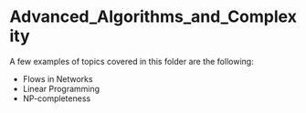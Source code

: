 # Advanced_Algorithms_and_Complexity

A few examples of topics covered in this folder are the following:

* Flows in Networks
* Linear Programming
* NP-completeness
